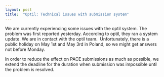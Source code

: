 ```yaml
---
layout: post
title:  "Optil: Technical issues with submission system"
---
```

We are currently experiencing some issues with the optil system. The problem was first reported yesterday. According to optil, they ran a system update. We are in contact with the optil team. 
Unfortunately, there is a public holiday on May 1st and May 3rd in Poland, so we might get answers not before Monday. 

In order to reduce the effect on PACE submissions as much as possible, we extend the deadline for the duration when submission was impossible until the problem is resolved.
